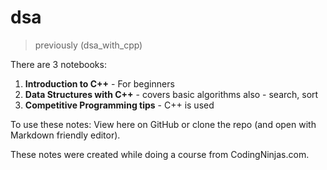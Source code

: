 # dsa
> previously (dsa_with_cpp)

There are 3 notebooks:
1. **Introduction to C++** - For beginners
2. **Data Structures with C++** - covers basic algorithms also - search, sort
3. **Competitive Programming tips** - C++ is used

To use these notes: View here on GitHub or clone the repo (and open with Markdown friendly editor).

These notes were created while doing a course from CodingNinjas.com.
